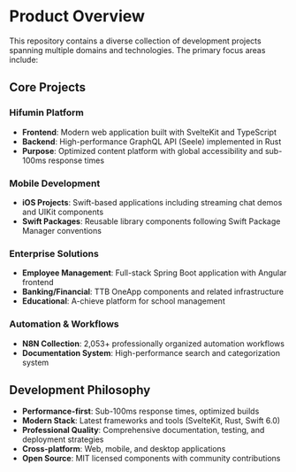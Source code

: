 # Product Overview

This repository contains a diverse collection of development projects spanning multiple domains and technologies. The primary focus areas include:

## Core Projects

### Hifumin Platform

- **Frontend**: Modern web application built with SvelteKit and TypeScript
- **Backend**: High-performance GraphQL API (Seele) implemented in Rust
- **Purpose**: Optimized content platform with global accessibility and sub-100ms response times

### Mobile Development

- **iOS Projects**: Swift-based applications including streaming chat demos and UIKit components
- **Swift Packages**: Reusable library components following Swift Package Manager conventions

### Enterprise Solutions

- **Employee Management**: Full-stack Spring Boot application with Angular frontend
- **Banking/Financial**: TTB OneApp components and related infrastructure
- **Educational**: A-chieve platform for school management

### Automation & Workflows

- **N8N Collection**: 2,053+ professionally organized automation workflows
- **Documentation System**: High-performance search and categorization system

## Development Philosophy

- **Performance-first**: Sub-100ms response times, optimized builds
- **Modern Stack**: Latest frameworks and tools (SvelteKit, Rust, Swift 6.0)
- **Professional Quality**: Comprehensive documentation, testing, and deployment strategies
- **Cross-platform**: Web, mobile, and desktop applications
- **Open Source**: MIT licensed components with community contributions
